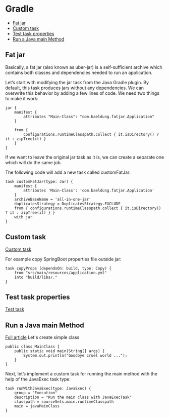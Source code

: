 # Gradle

* [Fat jar](#fat-jar)
* [Custom task](#custom-task)
* [Test task properties](#test-task-properties)
* [Run a Java main Method](#run-a-java-main-method)

## Fat jar
Basically, a fat jar (also known as uber-jar) is a self-sufficient archive which contains both classes and dependencies needed to run an application.

Let’s start with modifying the jar task from the Java Gradle plugin. By default, this task produces jars without any dependencies.
We can overwrite this behavior by adding a few lines of code. We need two things to make it work:
```
jar {
    manifest {
        attributes "Main-Class": "com.baeldung.fatjar.Application"
    }

    from {
        configurations.runtimeClasspath.collect { it.isDirectory() ? it : zipTree(it) }
    }
}
```

If we want to leave the original jar task as it is, we can create a separate one which will do the same job.

The following code will add a new task called customFatJar:
```
task customFatJar(type: Jar) {
    manifest {
        attributes 'Main-Class': 'com.baeldung.fatjar.Application'
    }
    archiveBaseName = 'all-in-one-jar'
    duplicatesStrategy = DuplicatesStrategy.EXCLUDE
    from { configurations.runtimeClasspath.collect { it.isDirectory() ? it : zipTree(it) } }
    with jar
}
```

## Custom task
[Custom task](https://docs.gradle.org/current/userguide/tutorial_using_tasks.html)

For example copy SpringBoot properties file outside jar:
```
task copyProps (dependsOn: build, type: Copy) {
	from "src/main/resources/application.yml"
	into "build/libs/."
}
```

## Test task properties
[Test task](https://docs.gradle.org/current/dsl/org.gradle.api.tasks.testing.Test.html)

## Run a Java main Method
[Full article](https://www.baeldung.com/gradle-run-java-main)
Let's create simple class
```
public class MainClass {
    public static void main(String[] args) {
        System.out.println("Goodbye cruel world ...");
    }
}
```
Next, let’s implement a custom task for running the main method with the help of the JavaExec task type:
```
task runWithJavaExec(type: JavaExec) {
    group = "Execution"
    description = "Run the main class with JavaExecTask"
    classpath = sourceSets.main.runtimeClasspath
    main = javaMainClass
}
```